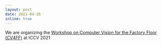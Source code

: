 ```yaml
---
layout: post
date: 2021-04-26
inline: true
---
```


We are organizing the [Workshop on Computer Vision for the Factory Floor (CV4FF)](https://cv4factory.com) at ICCV 2021
